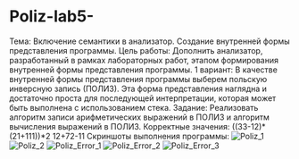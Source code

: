 # Poliz-lab5-
Тема: Включение семантики в анализатор. Создание внутренней формы представления программы.
Цель работы: Дополнить анализатор, разработанный в рамках лабораторных работ, этапом формирования внутренней формы представления программы.
1 вариант: В качестве внутренней формы представления программы выберем польскую инверсную запись (ПОЛИЗ). Эта форма представления наглядна и достаточно проста для последующей интерпретации, которая может быть выполнена с использованием стека.
Задание: Реализовать алгоритм записи арифметических выражений в ПОЛИЗ и алгоритм вычисления выражений в ПОЛИЗ.
Корректные значения: 
((33-12)*(21+111))*2
12+72-11
Скриншоты выполнения программы: 
![Poliz_1](https://github.com/Grayvendor/Poliz-lab5-/assets/160223599/1c185ac2-75e1-445a-8bd4-610163219ef0)
![Poliz_2](https://github.com/Grayvendor/Poliz-lab5-/assets/160223599/a97561d9-3209-482d-be1d-8ef1d33a678b)
![Poliz_Error_1](https://github.com/Grayvendor/Poliz-lab5-/assets/160223599/3f492fb7-c967-4b71-8f5d-12d9a2a879fc)
![Poliz_Error_2](https://github.com/Grayvendor/Poliz-lab5-/assets/160223599/575f3052-ce48-4abf-b71e-97ae5eff4ec2)
![Poliz_Error_3](https://github.com/Grayvendor/Poliz-lab5-/assets/160223599/140cfd5c-32e8-49c3-94f1-5acc9ce3b0a5)
